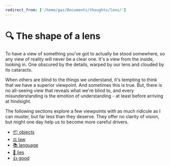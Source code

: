```yaml
---
redirect_from: ['/home/gaz/Documents/thoughts/lens/']
---
```

# 🔍 The shape of a lens

To have a view of something you've got to actually be stood somewhere, so any
view of reality will never be a clear one. It's a view from the inside, looking
in. One obscured by the details, warped by our lens and clouded by its
cataracts.

When others are blind to the things we understand, it's tempting to think that
we have a superior viewpoint. And sometimes this is true. But, there is no
all-seeing view that reveals what we're blind to, and every misunderstanding is
the emotion of understanding - at least before arriving at hindsight.

The following sections explore a few viewpoints with as much ridicule as I can
muster, but far less than they deserve. They offer no clarity of vision, but
might one day help us to become more careful drivers.

* [📦 objects](obj)
* [⚖️ law](law)
* [📚 language](words)
* [🐍 lies](truth)
* [👍 good](goods)
